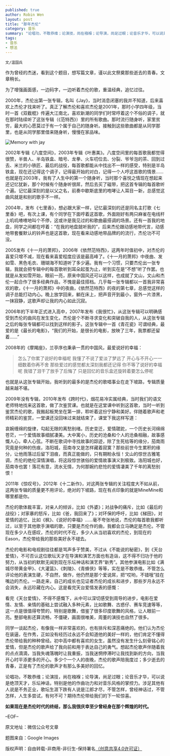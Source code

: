 ```yaml
---
published: true
author: Robin Wen
layout: post
title: "那年杰伦"
category: 音乐
summary: "论唱功，不敢恭维；论演技，尚在襁褓；论导演，尚足过眼；论音乐才华，可以说是绝顶天才，乐坛神话，特别是他的作曲功力和对音乐风格的掌控力。涉足其他有人说是不务正业，歌坛生涯下跌有人说是江郎才尽，不管怎样，曾经神话过，不管怎样，人生多尝试，有何不可？期待杰伦带给我们的下一轮惊喜。"
tags: 
- 音乐
- 想法
---
```


`文/温国兵`

作为曾经的杰迷，看到这个题目，想写篇文章，谨以此文祭奠那些逝去的青春。文章稍长。

为了增强画面感，一边码字，一边听着杰伦的歌，重温经典，追忆过往。

2000年，杰伦出第一张专辑，名叫《Jay》，当时消息闭塞的我并不知道，后来喜欢上杰伦才找来听了。真正了解杰伦和喜欢杰伦是2001年，那时小学四年级，当时一首《双截棍》传遍大江南北，喜欢新潮的同学们时常哼着这个不俗的调子，就在那时陆续听了这张专辑（《范特西》）里的所有歌曲。那时流行随身听，家里贫穷，最大的心愿莫过于有一个属于自己的随身听。接触到这些歌曲都是从同学那里，也是从同学那里借来随身听，慢慢在家品味。

![Memory with jay](http://i.imgur.com/6nauIM2.jpg)

2002年专辑《八度空间》，2003年专辑《叶惠美》。八度空间里的每首歌我都觉得很赞，半兽人、半岛铁盒、暗号、龙拳、火车叨位去、分裂、爷爷泡的茶、回到过去、米兰的小铁匠、最后的战役，每首歌都能从中找出不一样的感受，特别是半岛铁盒，现在还记得这个调子，记得最开始的对白，记得一个人哼这首歌的情景……也就是在2003年，我有了人生中的第一个随身听，当时那个喜悦之情现在想起来还记忆犹新，那个时候有个随身听很屌，然后去买了磁带，把这首专辑的每首歌听个遍。记忆最深刻的是以父之名，前奏中歇斯底里的咆哮让人耳目一新，总感觉这曲风就是和别的歌手不一样。

2004年，发布《七里香》，想必跟大家一样，记忆最深刻的还是同名主打歌《七里香》吧，有次上课，有个同学在下面哼着这首歌，外面刚好有两只麻雀在电线杆上叽叽喳喳地叫个不停，这或许是我见过的和歌曲最搭调的场景。还有一首我的地盘，同学之间都在哼着：“在我的地盘就听我的”，后来杰伦跟动感地带代言，动感地带套餐默认的铃声也是这首歌，现在看来动感地带品牌的的流行，杰伦功不可没。

2005发布《十一月的萧邦》，2006年《依然范特西》，这两年时值初中，对杰伦的喜爱只增不减，现在看来喜爱程度应该是最高峰了。《十一月的萧邦》中夜曲、发如雪、黑色毛衣、珊瑚海不知道听了多少遍。我有一个习惯，只要杰伦出一张专辑，我就会把专辑中的每首歌听到耳朵起茧为止，听到实在是“不想”听了作罢。也就是从发如雪开始，眼前一亮，原来中国风还可以这样，也成就了文山，文山和杰伦一起合作了很多经典作品，不愧是最佳搭档。几乎每一张专辑都以一首我非常喜欢的歌，《十一月的萧邦》中的夜曲，《依然范特西》的夜的第七章，总感觉这样的调子总能打动内心。晚上放学回来，躺在床上，把声音开到最小，窗外一片漆黑，一抹寂静，这歌声却让我的内心如此沉寂。

2006年的下半年正式进入高中，2007年发布《我很忙》，从这张专辑可以明确感受到杰伦的曲风在发生变化，杰伦是个不断寻求变化和突破自我的人，从这张专辑之后的每张专辑都可以找到这样的影子。这张专辑中一首《青花瓷》可谓经典，最爱的是《最长的电影》，“我们的开始，是很长的电影，放映了三年，我票都还留着……”

2008年的《摩羯座》，兰亭序也秉承一贯的中国风，最爱说好的幸福：

> 怎么了你累了说好的幸福呢
> 我懂了不说了爱淡了梦远了
> 开心与不开心一一细数着你再不舍
> 那些爱过的感觉都太深刻我都还记得
> 你不等了说好的幸福呢
> 我错了泪干了放手了后悔了
> 只是回忆的音乐盒还旋转着要怎么停呢

也就是从这张专辑开始，我听到的最多的是杰伦的歌唱事业在走下坡路，专辑质量越来越不堪。

2009年没有专辑，2010年发布《跨时代》，烟花易冷实属经典，当时我们的语文老师特地找来这首歌，做了次鉴赏课。也就是在这堂课中听到这首歌，当时一听到鉴赏杰伦的歌，我搬起板凳坐在第一排，聆听着这份宁静和美好。伴随着歌声和老师精彩的鉴赏，一堂课还没回味过来就结束了，课堂下我这样写道：

哀婉缠绵的旋律，勾起无限的离愁别绪。历史变迁，爱情蹉跎，一个历史长河绵绵苍茫，一个爱情故事细腻凄美。大中寓小，历史的沧桑和个人的沧桑相融，故事感慨人心，牵人心弦。不断在歌词中寻找故事的踪迹，除了生死枯等的缘分，茄南雨究竟是何种的伤痕，洛阳城，茄南寺又是怎样藏着寂寞？那些前世今生累积的缘分，让他雨落过后留下泪痕，而真正能做的，只有期盼永恒！文山的惊世古雅笔调，杰伦的绝伦深情演唱，将这段惊世骇俗的爱情故事演义到极致。洛阳城也好，茄南寺也罢！落花有意，流水无情，为何那婉约悲怆的爱情凄美了千年的离愁别恨！

2011年《惊叹号》，2012年《十二新作》，对这两张专辑的关注程度大不如从前，这两张专辑的质量更不用评论，绝对的下坡路，现在有点印象的就是MineMine和哪里都是你。

杰伦的歌体裁丰富，对亲人的倾诉，比如《外婆》；对战争的痛斥，比如《最后的战役》；对家暴的怒斥，比如《爸，我回来了》；对环保的呼吁，比如《梯田》，对爱情的追忆，比如《枫》、《说好的幸福》……毫不夸张地说，杰伦的每首歌我都听过，以至于其他歌手演唱的歌，只要是杰伦作的曲，我都会立马确定是杰伦。不管现在多少人在感叹，杰伦的时代不在，多少人从当初喜欢的杰伦，到现在的Eason，杰伦带给我的那些美好永不褪去。

杰伦的电影和电视剧往往都是骂声多于赞美，不过从《不能说的秘密》，到《天台爱情》，不可否认这位歌坛天才在导演和演艺方面也有造诣，这不得不归功于他的努力，从当初的默默无闻到现在乐坛神话和演艺界“新秀”。其他参演电影比如《满城尽带黄金甲》、《大灌篮》、《刺陵》、《青蜂侠》等等，实在是不敢恭维。不管怎么评论他的表演生硬，不自然，做作，他仍然是那个爱说屌，把“哎哟，不错哦”挂在嘴边的杰伦。一路走来，自己的成长也见证者杰伦的成长和进步，那些岁月永远不会消失，永远珍藏在内心。这是看完天台爱情发表的感慨：

看完《天台爱情》，不得不感慨下，从中可以深切感受到周导的进步，电影在爱情、友情、亲情的基础上尝试融入多种元素，比如歌舞、古惑仔、赛车竞速等等，这一点是很值得夸赞的，特别是歌舞，借鉴了很多印度歌舞的风格，让人眼前一亮。整部电影还算流畅，不僵硬，画面很唯美，周董的演技也自然了很多。

同学一谈起杰伦，有像我一样非常喜欢的，也有排斥和深恶痛绝的。他们认为杰伦在装逼，在作秀，正如没有经历过永远不会知道他的美好一样的，他们肯定不懂得杰伦带给我的种种曾经。初中高中都有喜欢的女生，虽然没有发生什么刻骨铭心的爱情，但是杰伦的歌声给了我向前和用于表达自己的勇气。想起杰伦歌声伴随着我的点点滴滴，当我失魂落魄时让我重振，当我迷惘停滞时让我找到新的方向，当我开心时平添更多的开心。多少个一个人的夜晚，杰伦的歌声陪我度过；多少逝去的青春，正是有了杰伦的歌声才有那么多美好的回忆。

论唱功，不敢恭维；论演技，尚在襁褓；论导演，尚足过眼；论音乐才华，可以说是绝顶天才，乐坛神话，特别是他的作曲功力和对音乐风格的掌控力。涉足其他有人说是不务正业，歌坛生涯下跌有人说是江郎才尽，不管怎样，曾经神话过，不管怎样，人生多尝试，有何不可？期待杰伦带给我们的下一轮惊喜。

**如果现在是杰伦时代的终结，那么我很庆幸至少曾经身在那个辉煌的时代。**

–EOF–

原文地址：微信公众号文章

题图来自：Google Images

版权声明：自由转载-非商用-非衍生-保持署名<a href="http://creativecommons.org/licenses/by-nc-nd/4.0/deed.zh" target="_blank">（创意共享4.0许可证）</a>

